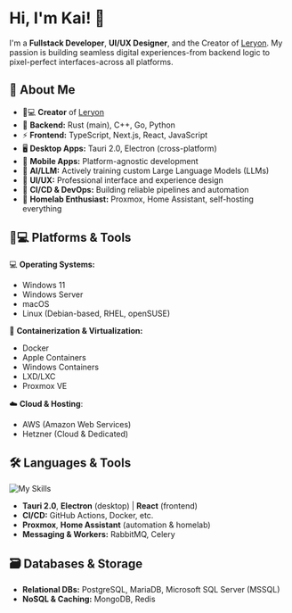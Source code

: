 # Hi, I'm Kai! 👋

I'm a **Fullstack Developer**, **UI/UX Designer**, and the Creator of [Leryon](https://leryon.com). My passion is building seamless digital experiences-from backend logic to pixel-perfect interfaces-across all platforms.

## 🚀 About Me

- 👨💻 **Creator** of [Leryon](https://leryon.com)
- 🦀 **Backend:** Rust (main), C++, Go, Python
- ⚡ **Frontend:** TypeScript, Next.js, React, JavaScript
- 🖥️ **Desktop Apps:** Tauri 2.0, Electron (cross-platform)
- 📱 **Mobile Apps:** Platform-agnostic development
- 🧠 **AI/LLM:** Actively training custom Large Language Models (LLMs)
- 🎨 **UI/UX:** Professional interface and experience design
- 🔄 **CI/CD & DevOps:** Building reliable pipelines and automation
- 🏡 **Homelab Enthusiast:** Proxmox, Home Assistant, self-hosting everything

## 🧑💻 Platforms & Tools

💻 **Operating Systems:**

- Windows 11
- Windows Server
- macOS
- Linux (Debian-based, RHEL, openSUSE)

🐋 **Containerization & Virtualization:**

- Docker
- Apple Containers
- Windows Containers
- LXD/LXC
- Proxmox VE

☁️ **Cloud & Hosting**: 
- AWS (Amazon Web Services)
- Hetzner (Cloud & Dedicated)

## 🛠️ Languages & Tools

![My Skills](https://skillicons.dev/icons?i=rust,typescript,cpp,go,python,react,nextjs,tauri,electron,html,css,js,proxmox,homeassistant&perline=8)
- **Tauri 2.0**, **Electron** (desktop) | **React** (frontend)
- **CI/CD:** GitHub Actions, Docker, etc.
- **Proxmox**, **Home Assistant** (automation & homelab)
- **Messaging & Workers:** RabbitMQ, Celery

## 🗃️ Databases & Storage

- **Relational DBs:** PostgreSQL, MariaDB, Microsoft SQL Server (MSSQL)
- **NoSQL & Caching:** MongoDB, Redis
